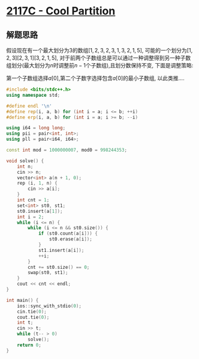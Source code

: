 # [2117C - Cool Partition](https://codeforces.com/problemset/problem/2117/C)

## 解题思路

假设现在有一个最大划分为3的数组$[1,2,3, 2, 3, 1, 3, 2, 1, 5]$, 可能的一个划分为$[1, 2, 3][2, 3, 1][3, 2, 1, 5]$, 对于前两个子数组总是可以通过一种调整得到另一种子数组划分(最大划分为$n$时调整前$n - 1$个子数组),且划分数保持不变, 下面是调整策略:

第一个子数组选择$a[0]$,第二个子数字选择包含$a[0]$的最小子数组, 以此类推....

```cpp
#include <bits/stdc++.h>
using namespace std;

#define endl '\n'
#define rep(i, a, b) for (int i = a; i <= b; ++i)
#define erp(i, a, b) for (int i = a; i >= b; --i)

using i64 = long long;
using pii = pair<int, int>;
using pll = pair<i64, i64>;

const int mod = 1000000007, mod0 = 998244353;

void solve() {
    int n;
    cin >> n;
    vector<int> a(n + 1, 0);
    rep (i, 1, n) {
        cin >> a[i];
    }
    int cnt = 1;
    set<int> st0, st1;
    st0.insert(a[1]);
    int i = 2;
    while (i <= n) {
        while (i <= n && st0.size()) {
            if (st0.count(a[i])) {
                st0.erase(a[i]);
            }
            st1.insert(a[i]);
            ++i;
        }
        cnt += st0.size() == 0;
        swap(st0, st1);
    }
    cout << cnt << endl;
}

int main() {
    ios::sync_with_stdio(0);
    cin.tie(0);
    cout.tie(0);
    int t;
    cin >> t;
    while (t-- > 0)
        solve();
    return 0;
}
```